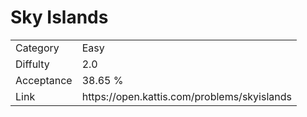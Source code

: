 # Sky Islands

<table>
    <tr>
        <td>Category</td>
        <td>Easy</td>
    </tr>
    <tr>
        <td>Diffulty</td>
        <td>2.0</td>
    </tr>
    <tr>
        <td>Acceptance</td>
        <td>38.65 %</td>
    </tr>
    <tr>
        <td>Link</td>
        <td>https://open.kattis.com/problems/skyislands</td>
    </tr>
</table>
